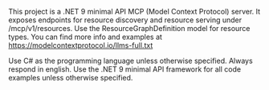 <!-- Use this file to provide workspace-specific custom instructions to Copilot. For more details, visit https://code.visualstudio.com/docs/copilot/copilot-customization#_use-a-githubcopilotinstructionsmd-file -->

This project is a .NET 9 minimal API MCP (Model Context Protocol) server. It exposes endpoints for resource discovery and resource serving under /mcp/v1/resources. Use the ResourceGraphDefinition model for resource types. You can find more info and examples at https://modelcontextprotocol.io/llms-full.txt

Use C# as the programming language unless otherwise specified.
Always respond in english.
Use the .NET 9 minimal API framework for all code examples unless otherwise specified.

